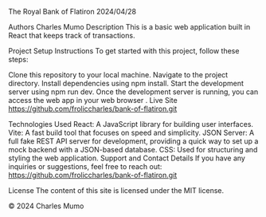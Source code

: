 The Royal Bank of Flatiron
2024/04/28

Authors
Charles Mumo
Description
This is a basic web application built in React that keeps track of transactions.

Project Setup Instructions
To get started with this project, follow these steps:

Clone this repository to your local machine.
Navigate to the project directory.
Install dependencies using npm install.
Start the development server using npm run dev. Once the development server is running, you can access the web app in your web browser .
Live Site
https://github.com/froliccharles/bank-of-flatiron.git

Technologies Used
React: A JavaScript library for building user interfaces.
Vite: A fast build tool that focuses on speed and simplicity.
JSON Server: A full fake REST API server for development, providing a quick way to set up a mock backend with a JSON-based database.
CSS: Used for structuring and styling the web application.
Support and Contact Details
If you have any inquiries or suggestions, feel free to reach out: https://github.com/froliccharles/bank-of-flatiron.git

License
The content of this site is licensed under the MIT license.

© 2024 Charles Mumo
